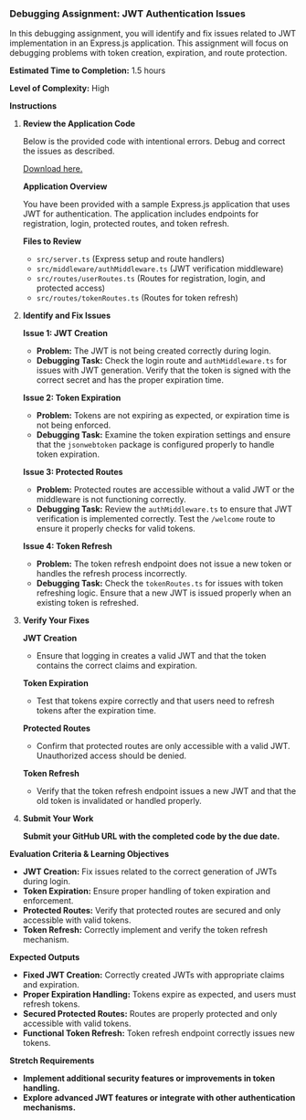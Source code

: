 ### Debugging Assignment: JWT Authentication Issues

In this debugging assignment, you will identify and fix issues related to JWT implementation in an Express.js application. This assignment will focus on debugging problems with token creation, expiration, and route protection.

**Estimated Time to Completion:** 1.5 hours

**Level of Complexity:** High

**Instructions**

1. **Review the Application Code**
    
    Below is the provided code with intentional errors. Debug and correct the issues as described.
    
    [Download here.](https://drive.google.com/file/d/1eNUFD2aC_IDJ849uuTbFljNBsmjyiZc0/view?usp=sharing)
    
    **Application Overview**
    
    You have been provided with a sample Express.js application that uses JWT for authentication. The application includes endpoints for registration, login, protected routes, and token refresh.
    
    **Files to Review**
    
    - `src/server.ts` (Express setup and route handlers)
    - `src/middleware/authMiddleware.ts` (JWT verification middleware)
    - `src/routes/userRoutes.ts` (Routes for registration, login, and protected access)
    - `src/routes/tokenRoutes.ts` (Routes for token refresh)
2. **Identify and Fix Issues**
    
    **Issue 1: JWT Creation**
    
    - **Problem:** The JWT is not being created correctly during login.
    - **Debugging Task:** Check the login route and `authMiddleware.ts` for issues with JWT generation. Verify that the token is signed with the correct secret and has the proper expiration time.
    
    **Issue 2: Token Expiration**
    
    - **Problem:** Tokens are not expiring as expected, or expiration time is not being enforced.
    - **Debugging Task:** Examine the token expiration settings and ensure that the `jsonwebtoken` package is configured properly to handle token expiration.
    
    **Issue 3: Protected Routes**
    
    - **Problem:** Protected routes are accessible without a valid JWT or the middleware is not functioning correctly.
    - **Debugging Task:** Review the `authMiddleware.ts` to ensure that JWT verification is implemented correctly. Test the `/welcome` route to ensure it properly checks for valid tokens.
    
    **Issue 4: Token Refresh**
    
    - **Problem:** The token refresh endpoint does not issue a new token or handles the refresh process incorrectly.
    - **Debugging Task:** Check the `tokenRoutes.ts` for issues with token refreshing logic. Ensure that a new JWT is issued properly when an existing token is refreshed.
3. **Verify Your Fixes**
    
    **JWT Creation**
    
    - Ensure that logging in creates a valid JWT and that the token contains the correct claims and expiration.
    
    **Token Expiration**
    
    - Test that tokens expire correctly and that users need to refresh tokens after the expiration time.
    
    **Protected Routes**
    
    - Confirm that protected routes are only accessible with a valid JWT. Unauthorized access should be denied.
    
    **Token Refresh**
    
    - Verify that the token refresh endpoint issues a new JWT and that the old token is invalidated or handled properly.
4. **Submit Your Work**
    
    **Submit your GitHub URL with the completed code by the due date.**
    

**Evaluation Criteria & Learning Objectives**

- **JWT Creation:** Fix issues related to the correct generation of JWTs during login.
- **Token Expiration:** Ensure proper handling of token expiration and enforcement.
- **Protected Routes:** Verify that protected routes are secured and only accessible with valid tokens.
- **Token Refresh:** Correctly implement and verify the token refresh mechanism.

**Expected Outputs**

- **Fixed JWT Creation:** Correctly created JWTs with appropriate claims and expiration.
- **Proper Expiration Handling:** Tokens expire as expected, and users must refresh tokens.
- **Secured Protected Routes:** Routes are properly protected and only accessible with valid tokens.
- **Functional Token Refresh:** Token refresh endpoint correctly issues new tokens.

**Stretch Requirements**

- **Implement additional security features or improvements in token handling.**
- **Explore advanced JWT features or integrate with other authentication mechanisms.**